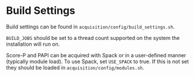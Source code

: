 # Build Settings

Build settings can be found in `acquisition/config/build_settings.sh`.

`BUILD_JOBS` should be set to a thread count supported on the system the installation will run on.

Score-P and PAPI can be acquired with Spack or in a user-defined manner (typically module load).
To use Spack, set `USE_SPACK` to true. If this is not set they should be loaded in `acquisition/config/modules.sh`.